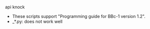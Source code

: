 api knock

- These scripts support "Programming guide for BBc-1 version 1.2".
- _*.py: does not work well